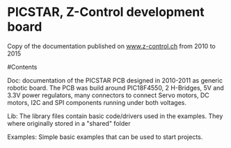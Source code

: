 # PICSTAR, Z-Control development board

Copy of the documentation published on www.z-control.ch from 2010 to 2015

#Contents

Doc: documentation of the PICSTAR PCB designed in 2010-2011 as generic robotic board. The PCB was build around PIC18F4550, 2 H-Bridges, 5V and 3.3V power regulators, many connectors to connect Servo motors, DC motors, I2C and SPI components running under both voltages.

Lib: The library files contain basic code/drivers used in the examples. They where originally stored in a "shared" folder

Examples: Simple basic examples that can be used to start projects.

